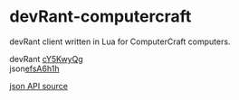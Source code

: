 # devRant-computercraft
devRant client written in Lua for ComputerCraft computers.  

devRant [cY5KwyQg](https://pastebin.com/cY5KwyQg)  
json[efsA6h1h](https://pastebin.com/efsA6h1h)  
 
[json API source](http://www.computercraft.info/forums2/index.php?/topic/5854-json-api-v201-for-computercraft/)
